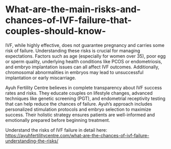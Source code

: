 # What-are-the-main-risks-and-chances-of-IVF-failure-that-couples-should-know-

IVF, while highly effective, does not guarantee pregnancy and carries some risk of failure. Understanding these risks is crucial for managing expectations. Factors such as age (especially for women over 35), poor egg or sperm quality, underlying health conditions like PCOS or endometriosis, and embryo implantation issues can all affect IVF outcomes. Additionally, chromosomal abnormalities in embryos may lead to unsuccessful implantation or early miscarriage.

Ayuh Fertility Centre believes in complete transparency about IVF success rates and risks. They educate couples on lifestyle changes, advanced techniques like genetic screening (PGT), and endometrial receptivity testing that can help reduce the chances of failure. Ayuh’s approach includes personalized stimulation protocols and embryo selection to maximize success. Their holistic strategy ensures patients are well-informed and emotionally prepared before beginning treatment.

Understand the risks of IVF failure in detail here:
https://ayuhfertilitycentre.com/what-are-the-chances-of-ivf-failure-understanding-the-risks/

